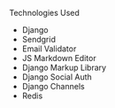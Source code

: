 Technologies Used

- Django
- Sendgrid
- Email Validator
- JS Markdown Editor
- Django Markup Library
- Django Social Auth
- Django Channels
- Redis